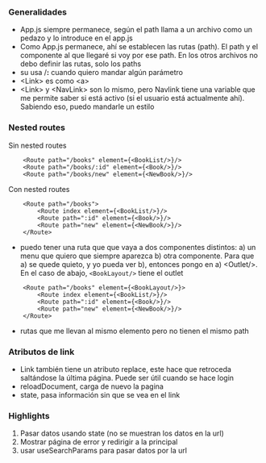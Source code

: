 ### Generalidades
- App.js siempre permanece, según el path llama a un archivo como un pedazo y lo introduce en el app.js
- Como App.js permanece, ahí se establecen las rutas (path). El path y el componente al que llegaré si voy por ese path. En los otros archivos no debo definir las rutas, solo los paths
- su usa /**:** cuando quiero mandar algún parámetro
- \<Link> es como \<a>
- \<Link> y \<NavLink> son lo mismo, pero Navlink tiene una variable que me permite saber si está activo (si el usuario está actualmente ahí). Sabiendo eso, puedo mandarle un estilo

### Nested routes
Sin nested routes
```
    <Route path="/books" element={<BookList/>}/>
    <Route path="/books/:id" element={<Book/>}/>
    <Route path="/books/new" element={<NewBook/>}/>
``` 
Con nested routes
```
    <Route path="/books">
        <Route index element={<BookList/>}/>
        <Route path=":id" element={<Book/>}/>
        <Route path="new" element={<NewBook/>}/>
    </Route>
```
- puedo tener una ruta que que vaya a dos componentes distintos: a) un menu que quiero que siempre aparezca b) otra componente. Para que a) se quede quieto, y yo pueda ver b), entonces pongo en a) \<Outlet/>. En el caso de abajo, `<BookLayout/>` tiene el outlet
```
    <Route path="/books" element={<BookLayout/>}>
        <Route index element={<BookList/>}/>
        <Route path=":id" element={<Book/>}/>
        <Route path="new" element={<NewBook/>}/>
    </Route>
```
- rutas que me llevan al mismo elemento pero no tienen el mismo path

### Atributos de link
- Link también tiene un atributo replace, este hace que retroceda saltándose la última página. Puede ser útil cuando se hace login
- reloadDocument, carga de nuevo la pagina
- state, pasa información sin que se vea en el link

### Highlights
1. Pasar datos usando state (no se muestran los datos en la url)
2. Mostrar página de error y redirigir a la principal
3. usar useSearchParams para pasar datos por la url
